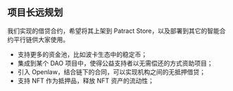 ## 项目长远规划

 我们实现的借贷合约，希望将其上架到 Patract Store，以及部署到其它的智能合约平行链供大家使用。

* 支持更多的资金池，比如波卡生态中的稳定币；
* 集成到某个 DAO 项目中，使得公益支持者以无需偿还的方式资助项目；
* 引入 Openlaw，结合链下的合同，可以实现机构之间的无抵押借贷；
* 支持 NFT 作为抵押品，释放 NFT 资产的流动性；